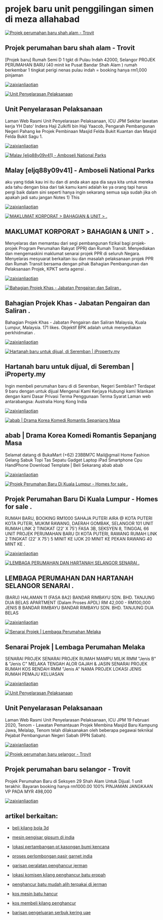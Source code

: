 # projek baru unit penggilingan simen di meza allahabad
<a href="https://mnn.zoosnet.net/LR/Chatpre.aspx?id=MNN94995150&p=https://topgrinding.com/" target="_blank">![Projek perumahan baru shah alam - Trovit](https://github.com/technlg/images/blob/main/4.jpg)</a>
## Projek perumahan baru shah alam - Trovit
[Projek baru] Rumah Semi D 1 tgkt di Pulau Indah 42000, Selangor PROJEK PERUMAHAN BARU (40 minit ke Pusat Bandar Shah Alam ) rumah berkembar 1 tingkat perigi nenas pulau indah = booking hanya rm1,000 pinjaman
<a href="https://mnn.zoosnet.net/LR/Chatpre.aspx?id=MNN94995150&p=https://topgrinding.com/" target="_blank"><img src="https://github.com/technlg/images/raw/main/chat11.jpg" alt="zaixianliaotian"/></a><a href="//whatsapp.shibangsoft.com/WhatsApp.php" ><img src="https://github.com/technlg/images/raw/main/chat11.png" alt=""></a>
<a href="https://mnn.zoosnet.net/LR/Chatpre.aspx?id=MNN94995150&p=https://topgrinding.com/" target="_blank">![Unit Penyelarasan Pelaksanaan](https://github.com/technlg/images/blob/main/45.jpg)</a>
## Unit Penyelarasan Pelaksanaan
Laman Web Rasmi Unit Penyelarasan Pelaksanaan, ICU JPM Sekitar lawatan kerja YH Dato' Indera Haji Zulkifli bin Haji Yaacob, Pengarah Pembangunan Negeri Pahang ke Projek Pembinaan Masjid Felda Bukit Kuantan dan Masjid Felda Bukit Sagu 1.
<a href="https://mnn.zoosnet.net/LR/Chatpre.aspx?id=MNN94995150&p=https://topgrinding.com/" target="_blank"><img src="https://github.com/technlg/images/raw/main/chat11.jpg" alt="zaixianliaotian"/></a><a href="//whatsapp.shibangsoft.com/WhatsApp.php" ><img src="https://github.com/technlg/images/raw/main/chat11.png" alt=""></a>
<a href="https://mnn.zoosnet.net/LR/Chatpre.aspx?id=MNN94995150&p=https://topgrinding.com/" target="_blank">![Malay [eljq88y09v41] - Amboseli National Parks](https://github.com/technlg/images/blob/main/34.jpg)</a>
## Malay [eljq88y09v41] - Amboseli National Parks
aku yang tidak kau ini itu dan di anda akan apa dia saya kita untuk mereka ada tahu dengan bisa dari tak kamu kami adalah ke ya orang tapi harus pergi baik dalam sini seperti hanya ingin sekarang semua saja sudah jika oh apakah jadi satu jangan Notes 1) This 
<a href="https://mnn.zoosnet.net/LR/Chatpre.aspx?id=MNN94995150&p=https://topgrinding.com/" target="_blank"><img src="https://github.com/technlg/images/raw/main/chat11.jpg" alt="zaixianliaotian"/></a><a href="//whatsapp.shibangsoft.com/WhatsApp.php" ><img src="https://github.com/technlg/images/raw/main/chat11.png" alt=""></a>
<a href="https://mnn.zoosnet.net/LR/Chatpre.aspx?id=MNN94995150&p=https://topgrinding.com/" target="_blank">![MAKLUMAT KORPORAT > BAHAGIAN & UNIT > .](https://github.com/technlg/images/blob/main/50.jpg)</a>
## MAKLUMAT KORPORAT > BAHAGIAN & UNIT > .
Menyelaras dan memantau dari segi pembangunan fizikal bagi projek-projek Program Perumahan Rakyat (PPR) dan Rumah Transit. Menyediakan dan mengemaskini maklumat senarai projek PPR di seluruh Negara. Menyelaras mesyuarat berkaitan isu dan masalah pelaksanaan projek PPR dan Rumah Transit bersama dengan pihak Bahagian Pembangunan dan Pelaksanaan Projek, KPKT serta agensi .
<a href="https://mnn.zoosnet.net/LR/Chatpre.aspx?id=MNN94995150&p=https://topgrinding.com/" target="_blank"><img src="https://github.com/technlg/images/raw/main/chat11.jpg" alt="zaixianliaotian"/></a><a href="//whatsapp.shibangsoft.com/WhatsApp.php" ><img src="https://github.com/technlg/images/raw/main/chat11.png" alt=""></a>
<a href="https://mnn.zoosnet.net/LR/Chatpre.aspx?id=MNN94995150&p=https://topgrinding.com/" target="_blank">![Bahagian Projek Khas - Jabatan Pengairan dan Saliran .](https://github.com/technlg/images/blob/main/58.jpg)</a>
## Bahagian Projek Khas - Jabatan Pengairan dan Saliran .
Bahagian Projek Khas - Jabatan Pengairan dan Saliran Malaysia, Kuala Lumpur, Malaysia. 171 likes. Objektif BPK adalah untuk menyediakan perkhidmatan .
<a href="https://mnn.zoosnet.net/LR/Chatpre.aspx?id=MNN94995150&p=https://topgrinding.com/" target="_blank"><img src="https://github.com/technlg/images/raw/main/chat11.jpg" alt="zaixianliaotian"/></a><a href="//whatsapp.shibangsoft.com/WhatsApp.php" ><img src="https://github.com/technlg/images/raw/main/chat11.png" alt=""></a>
<a href="https://mnn.zoosnet.net/LR/Chatpre.aspx?id=MNN94995150&p=https://topgrinding.com/" target="_blank">![Hartanah baru untuk dijual, di Seremban | iProperty.my](https://github.com/technlg/images/blob/main/23.jpg)</a>
## Hartanah baru untuk dijual, di Seremban | iProperty.my
Ingin membeli perumahan baru di di Seremban, Negeri Sembilan? Terdapat 9 baru dengan untuk dijual Mengenai Kami Kerjaya Hubungi kami Iklankan dengan kami Dasar Privasi Terma Penggunaan Terma Syarat Laman web antarabangsa: Australia Hong Kong India
<a href="https://mnn.zoosnet.net/LR/Chatpre.aspx?id=MNN94995150&p=https://topgrinding.com/" target="_blank"><img src="https://github.com/technlg/images/raw/main/chat11.jpg" alt="zaixianliaotian"/></a><a href="//whatsapp.shibangsoft.com/WhatsApp.php" ><img src="https://github.com/technlg/images/raw/main/chat11.png" alt=""></a>
<a href="https://mnn.zoosnet.net/LR/Chatpre.aspx?id=MNN94995150&p=https://topgrinding.com/" target="_blank">![abab | Drama Korea Komedi Romantis Sepanjang Masa](https://github.com/technlg/images/blob/main/45.jpg)</a>
## abab | Drama Korea Komedi Romantis Sepanjang Masa
Selamat datang di BukaMart (+62) 23BBM7C Mail@gmail Home Fashion Gelang Sabuk Topi Tas Sepatu Gadget Laptop iPad Smartphone Cpu HandPhone Download Template | Beli Sekarang abab abab 
<a href="https://mnn.zoosnet.net/LR/Chatpre.aspx?id=MNN94995150&p=https://topgrinding.com/" target="_blank"><img src="https://github.com/technlg/images/raw/main/chat11.jpg" alt="zaixianliaotian"/></a><a href="//whatsapp.shibangsoft.com/WhatsApp.php" ><img src="https://github.com/technlg/images/raw/main/chat11.png" alt=""></a>
<a href="https://mnn.zoosnet.net/LR/Chatpre.aspx?id=MNN94995150&p=https://topgrinding.com/" target="_blank">![Projek Perumahan Baru Di Kuala Lumpur - Homes for sale .](https://github.com/technlg/images/blob/main/2.jpg)</a>
## Projek Perumahan Baru Di Kuala Lumpur - Homes for sale .
RUMAH BARU, BOOKING RM1000 SAHAJA PUTERI AIRA @ KOTA PUTERI KOTA PUTERI, MUKIM RAWANG, DAERAH GOMBAK, SELANGOR 101 UNIT RUMAH LINK 2 TINGKAT (22' X 75') FASA 3B, SEKSYEN 8, TINGGAL 66 UNIT PROJEK PERUMAHAN BARU DI KOTA PUTERI, RAWANG RUMAH LINK 2 TINGKAT (22' X 75')  5 MINIT KE IJOK  20 MINIT KE PEKAN RAWANG  40 MINT KE .
<a href="https://mnn.zoosnet.net/LR/Chatpre.aspx?id=MNN94995150&p=https://topgrinding.com/" target="_blank"><img src="https://github.com/technlg/images/raw/main/chat11.jpg" alt="zaixianliaotian"/></a><a href="//whatsapp.shibangsoft.com/WhatsApp.php" ><img src="https://github.com/technlg/images/raw/main/chat11.png" alt=""></a>
<a href="https://mnn.zoosnet.net/LR/Chatpre.aspx?id=MNN94995150&p=https://topgrinding.com/" target="_blank">![LEMBAGA PERUMAHAN DAN HARTANAH SELANGOR SENARAI .](https://github.com/technlg/images/blob/main/66.jpg)</a>
## LEMBAGA PERUMAHAN DAN HARTANAH SELANGOR SENARAI .
(BARU) HALAMAN 11 (FASA 8A2) BANDAR RIMBAYU SDN. BHD. TANJUNG DUA BELAS APARTMENT (Dalam Proses APDL) RM 42,000 - RM100,000 JENIS B BANDAR RIMBAYU BANDAR RIMBAYU SDN. BHD. TANJUNG DUA BELAS
<a href="https://mnn.zoosnet.net/LR/Chatpre.aspx?id=MNN94995150&p=https://topgrinding.com/" target="_blank"><img src="https://github.com/technlg/images/raw/main/chat11.jpg" alt="zaixianliaotian"/></a><a href="//whatsapp.shibangsoft.com/WhatsApp.php" ><img src="https://github.com/technlg/images/raw/main/chat11.png" alt=""></a>
<a href="https://mnn.zoosnet.net/LR/Chatpre.aspx?id=MNN94995150&p=https://topgrinding.com/" target="_blank">![Senarai Projek | Lembaga Perumahan Melaka](https://github.com/technlg/images/blob/main/7.jpg)</a>
## Senarai Projek | Lembaga Perumahan Melaka
SENARAI PROJEK SENARAI PROJEK RUMAH MAMPU MILIK RMM "Jenis B" & "Jenis C" MELAKA TENGAH ALOR GAJAH & JASIN SENARAI PROJEK RUMAH KOS RENDAH RMM "Jenis A" NAMA PROJEK LOKASI JENIS RUMAH PEMAJU KELUASAN
<a href="https://mnn.zoosnet.net/LR/Chatpre.aspx?id=MNN94995150&p=https://topgrinding.com/" target="_blank"><img src="https://github.com/technlg/images/raw/main/chat11.jpg" alt="zaixianliaotian"/></a><a href="//whatsapp.shibangsoft.com/WhatsApp.php" ><img src="https://github.com/technlg/images/raw/main/chat11.png" alt=""></a>
<a href="https://mnn.zoosnet.net/LR/Chatpre.aspx?id=MNN94995150&p=https://topgrinding.com/" target="_blank">![Unit Penyelarasan Pelaksanaan](https://github.com/technlg/images/blob/main/29.jpg)</a>
## Unit Penyelarasan Pelaksanaan
Laman Web Rasmi Unit Penyelarasan Pelaksanaan, ICU JPM 19 Februari 2020, Tenom - Lawatan Pemantauan Projek Membina Masjid Baru Kampung Jawa, Melalap, Tenom telah dilaksanakan oleh beberapa pegawai teknikal Pejabat Pembangunan Negeri Sabah (PPN Sabah).
<a href="https://mnn.zoosnet.net/LR/Chatpre.aspx?id=MNN94995150&p=https://topgrinding.com/" target="_blank"><img src="https://github.com/technlg/images/raw/main/chat11.jpg" alt="zaixianliaotian"/></a><a href="//whatsapp.shibangsoft.com/WhatsApp.php" ><img src="https://github.com/technlg/images/raw/main/chat11.png" alt=""></a>
<a href="https://mnn.zoosnet.net/LR/Chatpre.aspx?id=MNN94995150&p=https://topgrinding.com/" target="_blank">![Projek perumahan baru selangor - Trovit](https://github.com/technlg/images/blob/main/3.jpg)</a>
## Projek perumahan baru selangor - Trovit
Projek Perumahan Baru di Seksyen 29 Shah Alam Untuk Dijual. 1 unit terakhir. Bayaran booking hanya rm1000.00 100% PINJAMAN JANGKAAN VP PADA MYR 498,000 
<a href="https://mnn.zoosnet.net/LR/Chatpre.aspx?id=MNN94995150&p=https://topgrinding.com/" target="_blank"><img src="https://github.com/technlg/images/raw/main/chat11.jpg" alt="zaixianliaotian"/></a><a href="//whatsapp.shibangsoft.com/WhatsApp.php" ><img src="https://github.com/technlg/images/raw/main/chat11.png" alt=""></a>
## artikel berkaitan:
* [beli kilang bola 3d](beli%20kilang%20bola%203d.md)
* [mesin pengisar gipsum di india](mesin%20pengisar%20gipsum%20di%20india.md)
* [lokasi pertambangan pt kasongan bumi kencana](lokasi%20pertambangan%20pt%20kasongan%20bumi%20kencana.md)
* [proses perlombongan pasir garnet india](proses%20perlombongan%20pasir%20garnet%20india.md)
* [garisan peralatan penghancur jerman](garisan%20peralatan%20penghancur%20jerman.md)
* [lokasi komisen kilang penghancur batu eropah](lokasi%20komisen%20kilang%20penghancur%20batu%20eropah.md)
* [penghancur batu mudah alih terpakai di jerman](penghancur%20batu%20mudah%20alih%20terpakai%20di%20jerman.md)
* [kos mesin batu hancur](kos%20mesin%20batu%20hancur.md)
* [kos membeli kilang penghancur](kos%20membeli%20kilang%20penghancur.md)
* [barisan pengeluaran serbuk kering uae](barisan%20pengeluaran%20serbuk%20kering%20uae.md)
